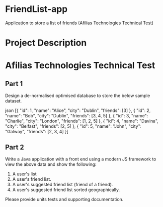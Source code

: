 # FriendList-app
Application to store a list of friends (Afilias Technologies Technical Test)

# Project Description #
# Afilias Technologies Technical Test #

## Part 1 ##

Design a de-normalised optimised database to store the below sample dataset.

json
[{
    "id": 1,
    "name": "Alice",
    "city": "Dublin",
    "friends": [3]
},
{
    "id": 2,
    "name": "Bob",
    "city": "Dublin",
    "friends": [3, 4, 5]
},
{
    "id": 3,
    "name": "Charlie",
    "city": "London",
    "friends": [1, 2, 5]
},
{
    "id": 4,
    "name": "Davina",
    "city": "Belfast",
    "friends": [2, 5]
},
{
    "id": 5,
    "name": "John",
    "city": "Galway",
    "friends": [2, 3, 4]
}]

## Part 2 ##

Write a Java application with a front end using a modern JS framework to view the above data and show the following:

  1. A user's list
  2. A user's friend list.
  3. A user's suggested friend list (friend of a friend).
  4. A user's suggested friend list sorted geographically.

Please provide units tests and supporting documentation.
